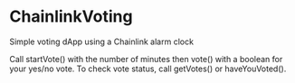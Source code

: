 # ChainlinkVoting
Simple voting dApp using a Chainlink alarm clock

Call startVote() with the number of minutes then vote() with a boolean for your yes/no vote. To check vote status, call getVotes() or haveYouVoted().

